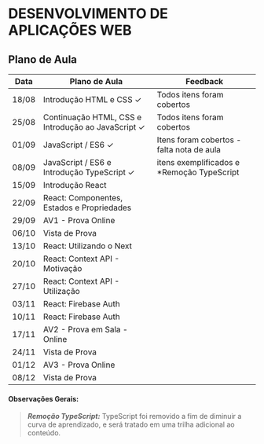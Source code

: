 # DESENVOLVIMENTO DE APLICAÇÕES WEB

## Plano de Aula

| Data      | Plano de Aula| Feedback|
| ----------- | ----------- |----------- |
| 18/08      | Introdução HTML e CSS  &check;      | Todos itens foram cobertos |
| 25/08   | Continuação HTML, CSS e Introdução ao JavaScript  &check;  |     Todos itens foram cobertos |
| 01/09   | JavaScript / ES6 &check;|  Itens foram cobertos  - falta nota de aula |
| 08/09   | JavaScript / ES6 e Introdução TypeScript &check; | itens exemplificados e *Remoção TypeScript
| 15/09   | Introdução React |
| 22/09   | React: Componentes, Estados e Propriedades |
| 29/09   | AV1 - Prova Online  |
| 06/10   | Vista de Prova |
| 13/10   | React: Utilizando o Next |
| 20/10   | React: Context API - Motivação |
| 27/10   | React: Context API - Utilização|
| 03/11   | React: Firebase Auth |
| 10/11   | React: Firebase Auth |
| 17/11   | AV2 - Prova em Sala - Online  |
| 24/11   | Vista de Prova |
| 01/12   | AV3 - Prova Online  |
| 08/12   | Vista de Prova | 

#### Observações Gerais:



> **_Remoção TypeScript:_** TypeScript foi removido a fim de diminuir a curva de aprendizado, e será tratado em uma trilha adicional ao conteúdo.
